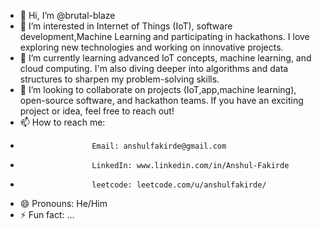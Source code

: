 - 👋 Hi, I’m @brutal-blaze
- 👀 I’m interested in Internet of Things (IoT), software development,Machine Learning and participating in hackathons. I love exploring new technologies and working on innovative projects.
- 🌱 I’m currently learning advanced IoT concepts, machine learning, and cloud computing. I'm also diving deeper into algorithms and data structures to sharpen my problem-solving skills.
- 💞️ I’m looking to collaborate on  projects (IoT,app,machine learning), open-source software, and hackathon teams. If you have an exciting project or idea, feel free to reach out!
- 📫 How to reach me:
-                     Email: anshulfakirde@gmail.com
-                     LinkedIn: www.linkedin.com/in/Anshul-Fakirde
-                     leetcode: leetcode.com/u/anshulfakirde/
- 😄 Pronouns: He/Him
- ⚡ Fun fact: ...

<!---
brutal-blaze/brutal-blaze is a ✨ special ✨ repository because its `README.md` (this file) appears on your GitHub profile.
You can click the Preview link to take a look at your changes.
--->
